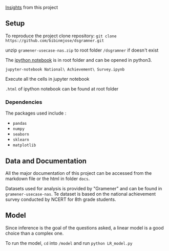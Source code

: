 [Insights](https://bibinmjose.github.io/dsgramner/)  from this project

## Setup

To reproduce the project clone repository: 
`git clone https://github.com/bibinmjose/dsgramner.git`

unzip `gramener-usecase-nas.zip` to root folder `/dsgramner` if doesn't exist

The [ipython notebook](https://bibinmjose.github.io/dsgramner/ipython.html) is in root folder and can be opened in python3.

`jupyter-notebook National\ Achievement\ Survey.ipynb`

Execute all the cells in jupyter notebook

`.html` of ipython notebook can be found at root folder

### Dependencies
The packages used include :
* `pandas`
* `numpy`
* `seaborn`
* `sklearn`
* `matplotlib`


## Data and Documentation

All the major documentation of this project can be accessed from the markdown file or the html in folder `docs`.

Datasets used for analysis is provided by "Gramener" and can be found in `gramener-usecase-nas`. Te dataset is based on the national achievement survey conducted by NCERT for 8th grade students.

## Model

Since inference is the goal of the questions asked, a linear model is a good choice than a complex one.

To run the model, `cd` into `/model`
and run `python LR_model.py`